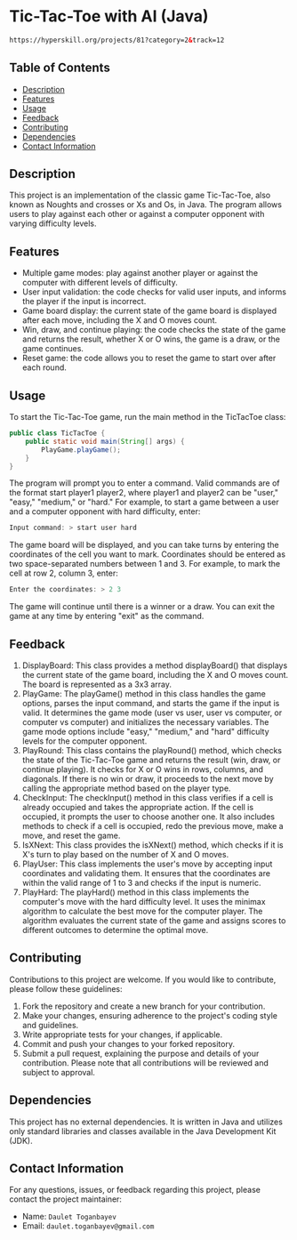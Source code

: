 # Tic-Tac-Toe with AI (Java)
```html
https://hyperskill.org/projects/81?category=2&track=12
```

## Table of Contents
- [Description](#description)
- [Features](#features)
- [Usage](#usage)
- [Feedback](#feedback)
- [Contributing](#contributing)
- [Dependencies](#dependencies)
- [Contact Information](#contact-information)

## Description
This project is an implementation of the classic game Tic-Tac-Toe, also known as Noughts and crosses or Xs and Os, in Java. The program allows users to play against each other or against a computer opponent with varying difficulty levels.

## Features

- Multiple game modes: play against another player or against the computer with different levels of difficulty.
- User input validation: the code checks for valid user inputs, and informs the player if the input is incorrect.
- Game board display: the current state of the game board is displayed after each move, including the X and O moves
  count.
- Win, draw, and continue playing: the code checks the state of the game and returns the result, whether X or O wins,
  the game is a draw, or the game continues.
- Reset game: the code allows you to reset the game to start over after each round.

## Usage

To start the Tic-Tac-Toe game, run the main method in the TicTacToe class:
```java
public class TicTacToe {
    public static void main(String[] args) {
        PlayGame.playGame();
    }
}
```
The program will prompt you to enter a command. Valid commands are of the format start player1 player2, where player1 and player2 can be "user," "easy," "medium," or "hard." For example, to start a game between a user and a computer opponent with hard difficulty, enter:
```java
Input command: > start user hard
```
The game board will be displayed, and you can take turns by entering the coordinates of the cell you want to mark. Coordinates should be entered as two space-separated numbers between 1 and 3. For example, to mark the cell at row 2, column 3, enter:
```java
Enter the coordinates: > 2 3
```
The game will continue until there is a winner or a draw. You can exit the game at any time by entering "exit" as the command.

## Feedback

1. DisplayBoard: This class provides a method displayBoard() that displays the current state of the game board, including the X and O moves count. The board is represented as a 3x3 array.
2. PlayGame: The playGame() method in this class handles the game options, parses the input command, and starts the game if the input is valid. It determines the game mode (user vs user, user vs computer, or computer vs computer) and initializes the necessary variables. The game mode options include "easy," "medium," and "hard" difficulty levels for the computer opponent.
3. PlayRound: This class contains the playRound() method, which checks the state of the Tic-Tac-Toe game and returns the result (win, draw, or continue playing). It checks for X or O wins in rows, columns, and diagonals. If there is no win or draw, it proceeds to the next move by calling the appropriate method based on the player type.
4. CheckInput: The checkInput() method in this class verifies if a cell is already occupied and takes the appropriate action. If the cell is occupied, it prompts the user to choose another one. It also includes methods to check if a cell is occupied, redo the previous move, make a move, and reset the game.
5. IsXNext: This class provides the isXNext() method, which checks if it is X's turn to play based on the number of X and O moves.
6. PlayUser: This class implements the user's move by accepting input coordinates and validating them. It ensures that the coordinates are within the valid range of 1 to 3 and checks if the input is numeric.
7. PlayHard: The playHard() method in this class implements the computer's move with the hard difficulty level. It uses the minimax algorithm to calculate the best move for the computer player. The algorithm evaluates the current state of the game and assigns scores to different outcomes to determine the optimal move.

## Contributing

Contributions to this project are welcome. If you would like to contribute, please follow these guidelines:
1. Fork the repository and create a new branch for your contribution.
2. Make your changes, ensuring adherence to the project's coding style and guidelines.
3. Write appropriate tests for your changes, if applicable.
4. Commit and push your changes to your forked repository.
5. Submit a pull request, explaining the purpose and details of your contribution.
Please note that all contributions will be reviewed and subject to approval.

## Dependencies
This project has no external dependencies. It is written in Java and utilizes only standard libraries and classes available in the Java Development Kit (JDK).

## Contact Information
For any questions, issues, or feedback regarding this project, please contact the project maintainer:
- Name: ```Daulet Toganbayev```
- Email: ```daulet.toganbayev@gmail.com```